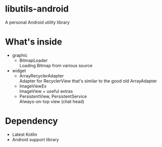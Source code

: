 # libutils-android
A personal Android utility library

# What's inside
- graphic
  - BitmapLoader  
  Loading Bitmap from various source
- widget
  - ArrayRecyclerAdapter  
  Adapter for RecyclerView that's similar to the good old ArrayAdapter
  - ImageViewEx  
  ImageView + useful extras
  - PersistentView, PersistentService  
  Always-on-top view (chat head)

# Dependency
- Latest Kotlin
- Android support library
